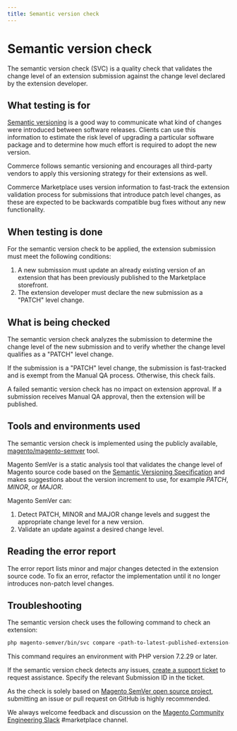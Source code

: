 ```yaml
---
title: Semantic version check
---
```


# Semantic version check

The semantic version check (SVC) is a quality check that validates the change level of an extension submission against the change level declared by the extension developer.

## What testing is for

[Semantic versioning](https://semver.org.md) is a good way to communicate what kind of changes were introduced between software releases. Clients can use this information to estimate the risk level of upgrading a particular software package and to determine how much effort is required to adopt the new version.

Commerce follows semantic versioning and encourages all third-party vendors to apply this versioning strategy for their extensions as well.

Commerce Marketplace uses version information to fast-track the extension validation process for submissions that introduce patch level changes, as these are expected to be backwards compatible bug fixes without any new functionality.

## When testing is done

For the semantic version check to be applied, the extension submission must meet the following conditions:

1. A new submission must update an already existing version of an extension that has been previously published to the Marketplace storefront.
1. The extension developer must declare the new submission as a "PATCH" level change.

## What is being checked

The semantic version check analyzes the submission to determine the change level of the new submission and to verify whether the change level qualifies as a "PATCH" level change.

If the submission is a "PATCH" level change, the submission is fast-tracked and is exempt from the Manual QA process. Otherwise, this check fails.

A failed semantic version check has no impact on extension approval. If a submission receives Manual QA approval, then the extension will be published.

## Tools and environments used

The semantic version check is implemented using the publicly available, [magento/magento-semver](https://github.com/magento/magento-semver) tool.

Magento SemVer is a static analysis tool that validates the change level of Magento source code based on the [Semantic Versioning Specification](https://semver.org.md) and makes suggestions about the version increment to use, for example _PATCH_, _MINOR_, or _MAJOR_.

Magento SemVer can:

1. Detect PATCH, MINOR and MAJOR change levels and suggest the appropriate change level for a new version.
1. Validate an update against a desired change level.

## Reading the error report

The error report lists minor and major changes detected in the extension source code.  To fix an error, refactor the implementation until it no longer introduces non-patch level changes.

## Troubleshooting

The semantic version check uses the following command to check an extension:

```bash
php magento-semver/bin/svc compare <path-to-latest-published-extension-version> <path-to-submitted-extension-version> 1
```

This command requires an environment with PHP version 7.2.29 or later.

If the semantic version check detects any issues, [create a support ticket](https://marketplacesupport.magento.com/hc/en-us) to request assistance. Specify the relevant Submission ID in the ticket.

As the check is solely based on [Magento SemVer open source project](https://github.com/magento/magento-semver), submitting an issue or pull request on GitHub is highly recommended.

We always welcome feedback and discussion on the [Magento Community Engineering Slack](https://magentocommeng.slack.com/archives/C7SL5CGDN) #marketplace channel.
